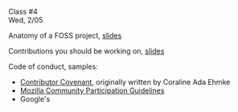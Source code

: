 <div class="lecture2">

<div class="column_date">
<p markdown="block">

Class #4 <br>
Wed, 2/05

</p>
</div>
<div class="column_materials">
<p markdown="block">

Anatomy of a FOSS project, [slides](slides/anatomy_project.html)

Contributions you should be working on, [slides](slides/contributions.html)

Code of conduct, samples:
- [Contributor Covenant](https://www.contributor-covenant.org/), originally written by
Coraline Ada Ehmke
- [Mozilla Community Participation Guidelines](https://www.mozilla.org/about/governance/policies/participation/)
- Google's
</p>
</div>

<div class="column_assign">
<p markdown="block">



</p>
</div>

</div>
